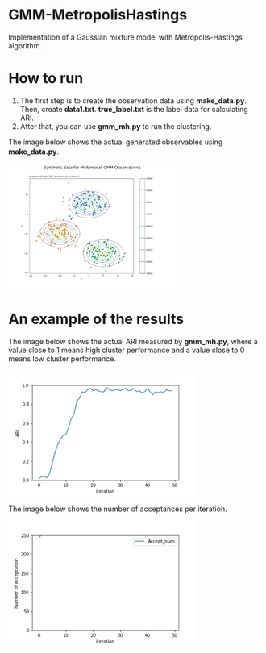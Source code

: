 # GMM-MetropolisHastings
Implementation of a Gaussian mixture model with Metropolis-Hastings algorithm.  

# How to run

1. The first step is to create the observation data using **make_data.py**. Then, create **data1.txt**. **true_label.txt** is the label data for calculating ARI.
2. After that, you can use **gmm_mh.py** to run the clustering.  

The image below shows the actual generated observables using **make_data.py**.　　
<div>
	<img src='/image/data1.png' height="250px">
</div>

# An example of the results
The image below shows the actual ARI measured by **gmm_mh.py**, where a value close to 1 means high cluster performance and a value close to 0 means low cluster performance.  

<div>
	<img src='/image/ari.png' height="250px">
</div>

The image below shows the number of acceptances per iteration.  
<div>
	<img src='/image/accept.png' height="250px">
</div>
